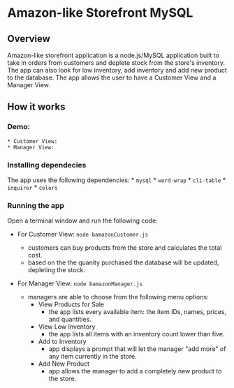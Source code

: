 # Amazon-like Storefront MySQL

## Overview

Amazon-like storefront application is a node.js/MySQL application built to take in orders from customers and deplete stock from the store's inventory. The app can also look for low inventory, add inventory and add new product to the database. The app allows the user to have a Customer View and a Manager View.

## How it works

### Demo:
    * Customer View:
    * Manager View:

### Installing dependecies

The app uses the following dependencies:
        * `mysql`
        * `word-wrap`
        * `cli-table`
        * `inquirer`
        * `colors`

### Running the app

Open a terminal window and run the following code:

* For Customer View:  `node bamazonCustomer.js`
    * customers can buy products from the store and calculates the total cost.
    * based on the the quanity purchased the database will be updated, depleting the stock.

* For Manager View:  `node bamazonManager.js`
    * managers are able to choose from the following menu options:
        * View Products for Sale
            * the app lists every available item: the item IDs, names, prices, and quantities.
        * View Low Inventory
            * the app lists all items with an inventory count lower than five.
        * Add to Inventory
            * app displays a prompt that will let the manager "add more" of any item currently in the store.
        * Add New Product
            * app allows the manager to add a completely new product to the store.


